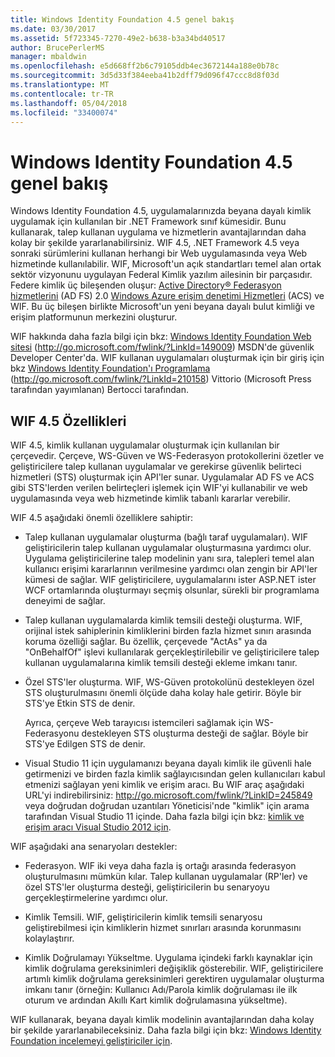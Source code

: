 ```yaml
---
title: Windows Identity Foundation 4.5 genel bakış
ms.date: 03/30/2017
ms.assetid: 5f723345-7270-49e2-b638-b3a34bd40517
author: BrucePerlerMS
manager: mbaldwin
ms.openlocfilehash: e5d668ff2b6c79105ddb4ec3672144a188e0b78c
ms.sourcegitcommit: 3d5d33f384eeba41b2dff79d096f47ccc8d8f03d
ms.translationtype: MT
ms.contentlocale: tr-TR
ms.lasthandoff: 05/04/2018
ms.locfileid: "33400074"
---
```

# <a name="windows-identity-foundation-45-overview"></a>Windows Identity Foundation 4.5 genel bakış
Windows Identity Foundation 4.5, uygulamalarınızda beyana dayalı kimlik uygulamak için kullanılan bir .NET Framework sınıf kümesidir. Bunu kullanarak, talep kullanan uygulama ve hizmetlerin avantajlarından daha kolay bir şekilde yararlanabilirsiniz. WIF 4.5, .NET Framework 4.5 veya sonraki sürümlerini kullanan herhangi bir Web uygulamasında veya Web hizmetinde kullanılabilir. WIF, Microsoft'un açık standartları temel alan ortak sektör vizyonunu uygulayan Federal Kimlik yazılım ailesinin bir parçasıdır. Federe kimlik üç bileşenden oluşur: [Active Directory® Federasyon hizmetlerini](http://go.microsoft.com/fwlink/?LinkID=247516) (AD FS) 2.0 [Windows Azure erişim denetimi Hizmetleri](http://go.microsoft.com/fwlink/?LinkID=247517) (ACS) ve WIF. Bu üç bileşen birlikte Microsoft'un yeni beyana dayalı bulut kimliği ve erişim platformunun merkezini oluşturur.  
  
 WIF hakkında daha fazla bilgi için bkz: [Windows Identity Foundation Web sitesi](http://go.microsoft.com/fwlink/?LinkId=149009) (http://go.microsoft.com/fwlink/?LinkId=149009) MSDN'de güvenlik Developer Center'da. WIF kullanan uygulamaları oluşturmak için bir giriş için bkz [Windows Identity Foundation'ı Programlama](http://go.microsoft.com/fwlink/?LinkId=210158) (http://go.microsoft.com/fwlink/?LinkId=210158) Vittorio (Microsoft Press tarafından yayımlanan) Bertocci tarafından.  
  
## <a name="wif-45-features"></a>WIF 4.5 Özellikleri  
 WIF 4.5, kimlik kullanan uygulamalar oluşturmak için kullanılan bir çerçevedir. Çerçeve, WS-Güven ve WS-Federasyon protokollerini özetler ve geliştiricilere talep kullanan uygulamalar ve gerekirse güvenlik belirteci hizmetleri (STS) oluşturmak için API'ler sunar. Uygulamalar AD FS ve ACS gibi STS'lerden verilen belirteçleri işlemek için WIF'yi kullanabilir ve web uygulamasında veya web hizmetinde kimlik tabanlı kararlar verebilir.  
  
 WIF 4.5 aşağıdaki önemli özelliklere sahiptir:  
  
-   Talep kullanan uygulamalar oluşturma (bağlı taraf uygulamaları). WIF geliştiricilerin talep kullanan uygulamalar oluşturmasına yardımcı olur. Uygulama geliştiricilerine talep modelinin yanı sıra, talepleri temel alan kullanıcı erişimi kararlarının verilmesine yardımcı olan zengin bir API'ler kümesi de sağlar.  WIF geliştiricilere, uygulamalarını ister ASP.NET ister WCF ortamlarında oluşturmayı seçmiş olsunlar, sürekli bir programlama deneyimi de sağlar.  
  
-   Talep kullanan uygulamalarda kimlik temsili desteği oluşturma.  WIF, orijinal istek sahiplerinin kimliklerini birden fazla hizmet sınırı arasında koruma özelliği sağlar. Bu özellik, çerçevede "ActAs" ya da "OnBehalfOf" işlevi kullanılarak gerçekleştirilebilir ve geliştiricilere talep kullanan uygulamalarına kimlik temsili desteği ekleme imkanı tanır.  
  
-   Özel STS'ler oluşturma.  WIF, WS-Güven protokolünü destekleyen özel STS oluşturulmasını önemli ölçüde daha kolay hale getirir. Böyle bir STS'ye Etkin STS de denir.  
  
     Ayrıca, çerçeve Web tarayıcısı istemcileri sağlamak için WS-Federasyonu destekleyen STS oluşturma desteği de sağlar. Böyle bir STS'ye Edilgen STS de denir.  
  
-   Visual Studio 11 için uygulamanızı beyana dayalı kimlik ile güvenli hale getirmenizi ve birden fazla kimlik sağlayıcısından gelen kullanıcıları kabul etmenizi sağlayan yeni kimlik ve erişim aracı. Bu WIF araç aşağıdaki URL'yi indirebilirsiniz: [ http://go.microsoft.com/fwlink/?LinkID=245849 ](http://go.microsoft.com/fwlink/?LinkID=245849) veya doğrudan doğrudan uzantıları Yöneticisi'nde "kimlik" için arama tarafından Visual Studio 11 içinde. Daha fazla bilgi için bkz: [kimlik ve erişim aracı Visual Studio 2012 için](../../../docs/framework/security/identity-and-access-tool-for-vs.md).  
  
 WIF aşağıdaki ana senaryoları destekler:  
  
-   Federasyon.  WIF iki veya daha fazla iş ortağı arasında federasyon oluşturulmasını mümkün kılar. Talep kullanan uygulamalar (RP'ler) ve özel STS'ler oluşturma desteği, geliştiricilerin bu senaryoyu gerçekleştirmelerine yardımcı olur.  
  
-   Kimlik Temsili.  WIF, geliştiricilerin kimlik temsili senaryosu geliştirebilmesi için kimliklerin hizmet sınırları arasında korunmasını kolaylaştırır.  
  
-   Kimlik Doğrulamayı Yükseltme. Uygulama içindeki farklı kaynaklar için kimlik doğrulama gereksinimleri değişiklik gösterebilir. WIF, geliştiricilere artımlı kimlik doğrulama gereksinimleri gerektiren uygulamalar oluşturma imkanı tanır (örneğin: Kullanıcı Adı/Parola kimlik doğrulaması ile ilk oturum ve ardından Akıllı Kart kimlik doğrulamasına yükseltme).  
  
 WIF kullanarak, beyana dayalı kimlik modelinin avantajlarından daha kolay bir şekilde yararlanabileceksiniz. Daha fazla bilgi için bkz: [Windows Identity Foundation incelemeyi geliştiriciler için](http://download.microsoft.com/download/7/d/0/7d0b5166-6a8a-418a-addd-95ee9b046994/windowsidentityfoundationwhitepaperfordevelopers-rtw.pdf).
